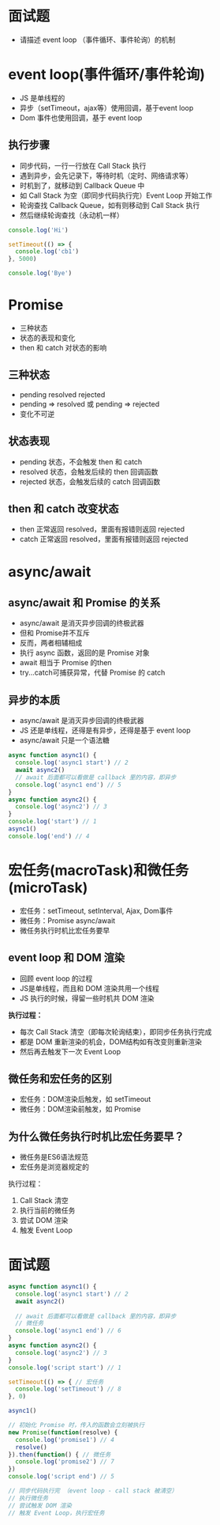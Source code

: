 # 面试题

* 请描述 event loop （事件循环、事件轮询）的机制

# event loop(事件循环/事件轮询)

* JS 是单线程的
* 异步（setTimeout，ajax等）使用回调，基于event loop
* Dom 事件也使用回调，基于 event loop

## 执行步骤

* 同步代码，一行一行放在 Call Stack 执行
* 遇到异步，会先记录下，等待时机（定时、网络请求等）
* 时机到了，就移动到 Callback Queue 中
* 如 Call Stack 为空（即同步代码执行完）Event Loop 开始工作
* 轮询查找 Callback Queue，如有则移动到 Call Stack 执行
* 然后继续轮询查找（永动机一样）

```js
console.log('Hi')

setTimeout(() => {
  console.log('cb1')
}, 5000)

console.log('Bye')
```

# Promise

* 三种状态
* 状态的表现和变化
* then 和 catch 对状态的影响

## 三种状态

* pending resolved rejected
* pending => resolved 或 pending => rejected
* 变化不可逆

## 状态表现

* pending 状态，不会触发 then 和 catch
* resolved 状态，会触发后续的 then 回调函数
* rejected 状态，会触发后续的 catch 回调函数

## then 和 catch 改变状态

* then 正常返回 resolved，里面有报错则返回 rejected
* catch 正常返回 resolved，里面有报错则返回 rejected

# async/await

## async/await 和 Promise 的关系

* async/await 是消灭异步回调的终极武器
* 但和 Promise并不互斥
* 反而，两者相辅相成
* 执行 async 函数，返回的是 Promise 对象
* await 相当于 Promise 的then
* try...catch可捕获异常，代替 Promise 的 catch

## 异步的本质

* async/await 是消灭异步回调的终极武器
* JS 还是单线程，还得是有异步，还得是基于 event loop
* async/await 只是一个语法糖

```js
async function async1() {
  console.log('async1 start') // 2
  await async2()
  // await 后面都可以看做是 callback 里的内容，即异步
  console.log('async1 end') // 5
}
async function async2() {
  console.log('async2') // 3
}
console.log('start') // 1
async1()
console.log('end') // 4
```

# 宏任务(macroTask)和微任务(microTask)

* 宏任务：setTimeout, setInterval, Ajax, Dom事件
* 微任务：Promise async/await
* 微任务执行时机比宏任务要早

## event loop 和 DOM 渲染

* 回顾 event loop 的过程
* JS是单线程，而且和 DOM 渲染共用一个线程
* JS 执行的时候，得留一些时机共 DOM 渲染

**执行过程：**

* 每次 Call Stack 清空（即每次轮询结束），即同步任务执行完成
* 都是 DOM 重新渲染的机会，DOM结构如有改变则重新渲染
* 然后再去触发下一次 Event Loop

## 微任务和宏任务的区别

* 宏任务：DOM渲染后触发，如 setTimeout
* 微任务：DOM渲染前触发，如 Promise

## 为什么微任务执行时机比宏任务要早？

* 微任务是ES6语法规范
* 宏任务是浏览器规定的

执行过程：

1. Call Stack 清空
2. 执行当前的微任务
3. 尝试 DOM 渲染
4. 触发 Event Loop

# 面试题

```js
async function async1() {
  console.log('async1 start') // 2
  await async2()
  
  // await 后面都可以看做是 callback 里的内容，即异步
  // 微任务
  console.log('async1 end') // 6
}
async function async2() {
  console.log('async2') // 3
}
console.log('script start') // 1

setTimeout(() => { // 宏任务
  console.log('setTimeout') // 8
}, 0)

async1()

// 初始化 Promise 时，传入的函数会立刻被执行
new Promise(function(resolve) {
  console.log('promise1') // 4
  resolve()
}).then(function() { // 微任务
  console.log('promise2') // 7
})
console.log('script end') // 5

// 同步代码执行完 （event loop - call stack 被清空）
// 执行微任务
// 尝试触发 DOM 渲染
// 触发 Event Loop，执行宏任务
```

